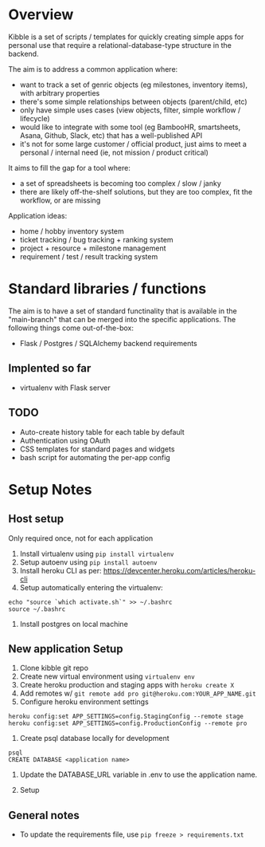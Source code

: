 # Overview

Kibble is a set of scripts / templates for quickly creating simple apps for personal use that require a relational-database-type structure in the backend.

The aim is to address a common application where:
* want to track a set of genric objects (eg milestones, inventory items), with arbitrary properties
* there's some simple relationships between objects (parent/child, etc)
* only have simple uses cases (view objects, filter, simple workflow / lifecycle)
* would like to integrate with some tool (eg BambooHR, smartsheets, Asana, Github, Slack, etc) that has a well-published API
* it's not for some large customer / official product, just aims to meet a personal / internal need (ie, not mission / product critical)

It aims to fill the gap for a tool where:
* a set of spreadsheets is becoming too complex / slow / janky
* there are likely off-the-shelf solutions, but they are too complex, fit the workflow, or are missing

Application ideas:
* home / hobby inventory system
* ticket tracking / bug tracking + ranking system
* project + resource + milestone management
* requirement / test / result tracking system

# Standard libraries / functions
The aim is to have a set of standard functinality that is available in the "main-branch" that can be merged into the specific applications. The following things come out-of-the-box:
* Flask / Postgres / SQLAlchemy backend requirements

## Implented so far
* virtualenv with Flask server

## TODO
* Auto-create history table for each table by default
* Authentication using OAuth
* CSS templates for standard pages and widgets
* bash script for automating the per-app config

# Setup Notes

## Host setup
Only required once, not for each application
1. Install virtualenv using `pip install virtualenv`
1. Setup autoenv using `pip install autoenv`
1. Install heroku CLI as per: https://devcenter.heroku.com/articles/heroku-cli
1. Setup automatically entering the virtualenv:
```
echo "source `which activate.sh`" >> ~/.bashrc
source ~/.bashrc
```
1. Install postgres on local machine

## New application Setup
1. Clone kibble git repo
1. Create new virtual environment using `virtualenv env`
1. Create heroku production and staging apps with `heroku create X`
1. Add remotes w/ `git remote add pro git@heroku.com:YOUR_APP_NAME.git`
1. Configure heroku environment settings

```
heroku config:set APP_SETTINGS=config.StagingConfig --remote stage
heroku config:set APP_SETTINGS=config.ProductionConfig --remote pro
```
1. Create psql database locally for development
```
psql
CREATE DATABASE <application name>
```
1. Update the DATABASE_URL variable in .env to use the application name. 

1. Setup 

## General notes
* To update the requirements file, use `pip freeze > requirements.txt`